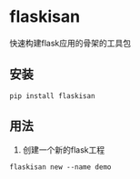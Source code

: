 # flaskisan
快速构建flask应用的骨架的工具包
## 安装
```
pip install flaskisan
```
## 用法
1. 创建一个新的flask工程
```
flaskisan new --name demo
```